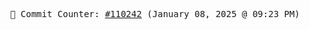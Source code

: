 <p align="center">
    <samp>
        📮 Commit Counter: <a href="https://github.com/Javascript-void0/Javascript-void0/commits/main">#110242</a> (January 08, 2025 @ 09:23 PM)
    </samp>
</p>